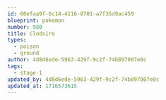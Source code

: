 ```yaml
---
id: 60efaa9f-6c14-4116-8701-a7f35d9ac459
blueprint: pokemon
number: 980
title: Clodsire
types:
  - poison
  - ground
author: 4d8d6ede-5963-429f-9c2f-74b897007e0c
tags:
  - stage-1
updated_by: 4d8d6ede-5963-429f-9c2f-74b897007e0c
updated_at: 1716573615
---
```

